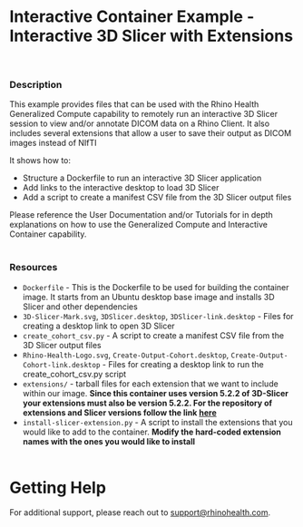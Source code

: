 # Interactive Container Example - Interactive 3D Slicer with Extensions
<br/>

### **Description**

This example provides files that can be used with the Rhino Health Generalized Compute capability to remotely run an interactive 3D Slicer session to view and/or annotate DICOM data on a Rhino Client. It also includes several extensions that allow a user to save their output as DICOM images instead of NIfTI

It shows how to:
* Structure a Dockerfile to run an interactive 3D Slicer application
* Add links to the interactive desktop to load 3D Slicer
* Add a script to create a manifest CSV file from the 3D Slicer output files

Please reference the User Documentation and/or Tutorials for in depth explanations on how to use the Generalized Compute and Interactive Container capability.
<br/><br/>

### **Resources**
- `Dockerfile` - This is the Dockerfile to be used for building the container image. It starts from an Ubuntu desktop base image and installs 3D Slicer and other dependencies 
- `3D-Slicer-Mark.svg`, `3DSlicer.desktop`, `3DSlicer-link.desktop` - Files for creating a desktop link to open 3D Slicer
- `create_cohort_csv.py` - A script to create a manifest CSV file from the 3D Slicer output files
- `Rhino-Health-Logo.svg`, `Create-Output-Cohort.desktop`, `Create-Output-Cohort-link.desktop` - Files for creating a desktop link to run the create_cohort_csv.py script
- `extensions/` - tarball files for each extension that we want to include within our image.  **Since this container uses version 5.2.2 of 3D-Slicer your extensions must also be version 5.2.2.  For the repository of extensions and Slicer versions follow the link [here](https://slicer-packages.kitware.com/#collection/5f4474d0e1d8c75dfc70547e/folder/63f5c7358939577d9867b86b)**
- `install-slicer-extension.py` - A script to install the extensions that you would like to add to the container. **Modify the hard-coded extension names with the ones you would like to install**
<br><br>

# Getting Help
For additional support, please reach out to [support@rhinohealth.com](mailto:support@rhinohealth.com).

